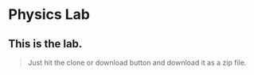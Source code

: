 # Physics Lab

## This is the lab.
> Just hit the clone or download button and download it as a zip file.

